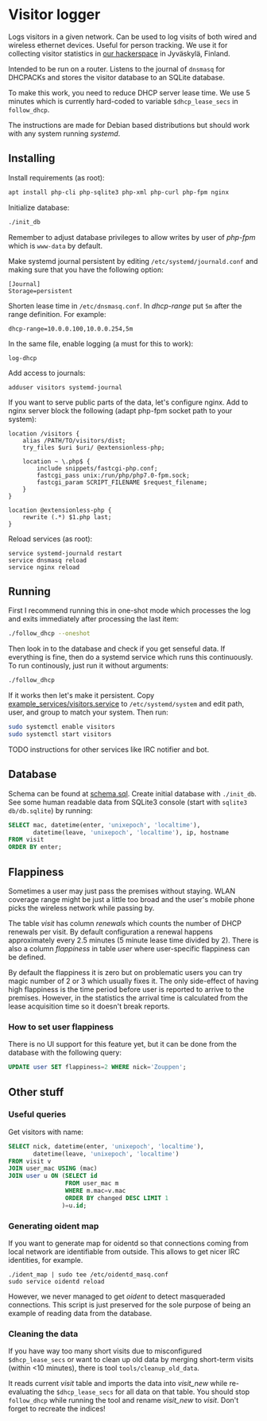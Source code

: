 <!-- -*- mode: markdown; -*- -->

# Visitor logger

Logs visitors in a given network. Can be used to log visits of both
wired and wireless ethernet devices. Useful for person tracking. We
use it for collecting visitor statistics in
[our hackerspace](http://jkl.hacklab.fi) in Jyväskylä, Finland.

Intended to be run on a router. Listens to the journal of `dnsmasq`
for DHCPACKs and stores the visitor database to an SQLite database.

To make this work, you need to reduce DHCP server lease time. We use 5
minutes which is currently hard-coded to variable `$dhcp_lease_secs`
in `follow_dhcp`.

The instructions are made for Debian based distributions but should
work with any system running *systemd*.

## Installing

Install requirements (as root):

```sh
apt install php-cli php-sqlite3 php-xml php-curl php-fpm nginx
```

Initialize database:

```sh
./init_db
```

Remember to adjust database privileges to allow writes by user of
*php-fpm* which is `www-data` by default.

Make systemd journal persistent by editing
`/etc/systemd/journald.conf` and making sure that you have the
following option:

	[Journal]
	Storage=persistent

Shorten lease time in `/etc/dnsmasq.conf`. In *dhcp-range* put `5m`
after the range definition. For example:

	dhcp-range=10.0.0.100,10.0.0.254,5m

In the same file, enable logging (a must for this to work):

	log-dhcp

Add access to journals:

	adduser visitors systemd-journal

If you want to serve public parts of the data, let's configure
nginx. Add to nginx server block the following (adapt php-fpm socket
path to your system):

```
location /visitors {
	alias /PATH/TO/visitors/dist;
	try_files $uri $uri/ @extensionless-php;

	location ~ \.php$ {
		include snippets/fastcgi-php.conf;
		fastcgi_pass unix:/run/php/php7.0-fpm.sock;
		fastcgi_param SCRIPT_FILENAME $request_filename;
	}
}

location @extensionless-php {
	rewrite (.*) $1.php last;
}
```

Reload services (as root):

	service systemd-journald restart
	service dnsmasq reload
	service nginx reload

## Running

First I recommend running this in one-shot mode which processes the
log and exits immediately after processing the last item:

```sh
./follow_dhcp --oneshot
```

Then look in to the database and check if you get senseful data. If
everything is fine, then do a systemd service which runs this
continuously. To run continously, just run it without arguments:

```sh
./follow_dhcp
```

If it works then let's make it persistent. Copy
[example_services/visitors.service](example_services/visitors.service)
to `/etc/systemd/system` and edit path, user, and group to match your
system. Then run:

```sh
sudo systemctl enable visitors
sudo systemctl start visitors
```

TODO instructions for other services like IRC notifier and bot.

## Database

Schema can be found at [schema.sql](schema.sql). Create initial
database with `./init_db`. See some human readable data from SQLite3
console (start with `sqlite3 db/db.sqlite`) by running:

```sql
SELECT mac, datetime(enter, 'unixepoch', 'localtime'),
       datetime(leave, 'unixepoch', 'localtime'), ip, hostname
FROM visit
ORDER BY enter;
```

## Flappiness

Sometimes a user may just pass the premises without staying. WLAN
coverage range might be just a little too broad and the user's mobile
phone picks the wireless network while passing by.

The table *visit* has column *renewals* which counts the number of
DHCP renewals per visit. By default configuration a renewal happens
approximately every 2.5 minutes (5 minute lease time divided by
2). There is also a column *flappiness* in table *user* where
user-specific flappiness can be defined.

By default the flappiness it is zero but on problematic users you can
try magic number of 2 or 3 which usually fixes it. The only side-effect of
having high flappiness is the time period before user is reported to
arrive to the premises. However, in the statistics the arrival time is
calculated from the lease acquisition time so it doesn't break
reports.

### How to set user flappiness

There is no UI support for this feature yet, but it can be done from
the database with the following query:

```sql
UPDATE user SET flappiness=2 WHERE nick='Zouppen';
```

## Other stuff

### Useful queries

Get visitors with name:

```sql
SELECT nick, datetime(enter, 'unixepoch', 'localtime'),
       datetime(leave, 'unixepoch', 'localtime')
FROM visit v
JOIN user_mac USING (mac)
JOIN user u ON (SELECT id
                FROM user_mac m
                WHERE m.mac=v.mac
                ORDER BY changed DESC LIMIT 1
               )=u.id;
```

### Generating oident map

If you want to generate map for oidentd so that connections coming
from local network are identifiable from outside. This allows to get
nicer IRC identities, for example.

	./ident_map | sudo tee /etc/oidentd_masq.conf
	sudo service oidentd reload

However, we never managed to get *oident* to detect masqueraded
connections. This script is just preserved for the sole purpose of
being an example of reading data from the database.

### Cleaning the data

If you have way too many short visits due to misconfigured
`$dhcp_lease_secs` or want to clean up old data by merging short-term
visits (within <10 minutes), there is tool `tools/cleanup_old_data`.

It reads current *visit* table and imports the data into *visit\_new*
while re-evaluating the `$dhcp_lease_secs` for all data on that table.
You should stop `follow_dhcp` while running the tool and rename
*visit\_new* to *visit*. Don't forget to recreate the indices!
